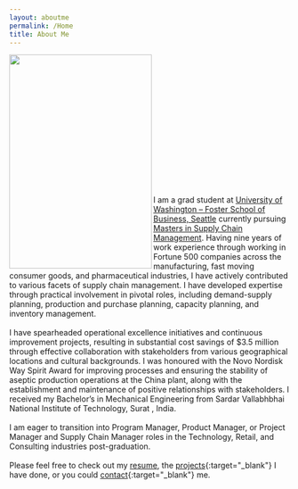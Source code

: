 ```yaml
---
layout: aboutme
permalink: /Home
title: About Me
---
```


<p class="full-width no-margin"><img src="/20230612-MSCM_Orientation-202.jpg" style="width:16rem;height:24rem;" align="left"/></p><br><br><br><br><br><br><br><br><br><br><br><br><br><br>

I am a grad student at [University of Washington – Foster School of Business, Seattle](https://foster.uw.edu/) currently pursuing [Masters in Supply Chain Management](https://foster.uw.edu/academics/degree-programs/master-of-supply-chain-management/). Having nine years of work experience through working in Fortune 500 companies across the manufacturing, fast moving consumer goods, and pharmaceutical industries, I have actively contributed to various facets of supply chain management. I have developed expertise through practical involvement in pivotal roles, including demand-supply planning, production and purchase planning, capacity planning, and inventory management.
<br><br>
I have spearheaded operational excellence initiatives and continuous improvement projects, resulting in substantial cost savings of $3.5 million through effective collaboration with stakeholders from various geographical locations and cultural backgrounds. I was honoured with the Novo Nordisk Way Spirit Award for improving processes and ensuring the stability of aseptic production operations at the China plant, along with the establishment and maintenance of positive relationships with stakeholders. I received my Bachelor’s in Mechanical Engineering from Sardar Vallabhbhai National Institute of Technology, Surat , India.
<br><br>
I am eager to transition into Program Manager, Product Manager, or Project Manager and Supply Chain Manager roles in the Technology, Retail, and Consulting industries post-graduation.
<br><br>
Please feel free to check out my [resume](https://drive.google.com/file/d/1kLxVUSjQzHid33PM0Ksk8rAnQ0Da5MRI/view?usp=drive_link), the [projects](https://parthshah.github.io/Projects){:target="_blank"} I have done, or you could [contact](https://parthshah.github.io/Contact){:target="_blank"} me.

